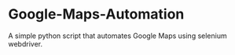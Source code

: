 # Google-Maps-Automation
A simple python script that automates Google Maps using selenium webdriver.
